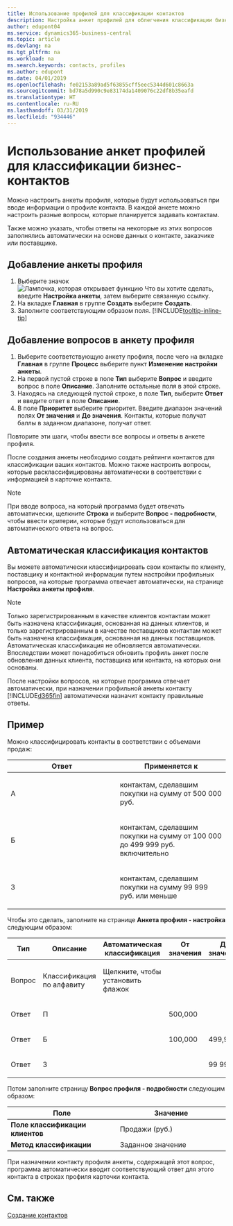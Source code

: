 ```yaml
---
title: Использование профилей для классификации контактов
description: Настройка анкет профилей для облегчения классификации бизнес-контактов
author: edupont04
ms.service: dynamics365-business-central
ms.topic: article
ms.devlang: na
ms.tgt_pltfrm: na
ms.workload: na
ms.search.keywords: contacts, profiles
ms.author: edupont
ms.date: 04/01/2019
ms.openlocfilehash: fe02153a89ad5f63855cff5eec5344d601c8663a
ms.sourcegitcommit: bd78a5d990c9e83174da1409076c22df8b35eafd
ms.translationtype: HT
ms.contentlocale: ru-RU
ms.lasthandoff: 03/31/2019
ms.locfileid: "934446"
---
```

# <a name="use-profile-questionnaires-to-classify-business-contacts"></a>Использование анкет профилей для классификации бизнес-контактов
Можно настроить анкеты профиля, которые будут использоваться при вводе информации о профиле контакта. В каждой анкете можно настроить разные вопросы, которые планируется задавать контактам.  

Также можно указать, чтобы ответы на некоторые из этих вопросов заполнялись автоматически на основе данных о контакте, заказчике или поставщике.  

## <a name="to-add-a-profile-questionnaire"></a>Добавление анкеты профиля
1.  Выберите значок ![Лампочка, которая открывает функцию Что вы хотите сделать](media/ui-search/search_small.png "Что вы хотите сделать"), введите **Настройка анкеты**, затем выберите связанную ссылку.  
2.  На вкладке **Главная** в группе **Создать** выберите **Создать**.  
3.  Заполните соответствующим образом поля. [!INCLUDE[tooltip-inline-tip](includes/tooltip-inline-tip_md.md)]  

## <a name="to-add-questions-to-a-profile-questionnaire"></a>Добавление вопросов в анкету профиля
1.  Выберите соответствующую анкету профиля, после чего на вкладке **Главная** в группе **Процесс** выберите пункт **Изменение настройки анкеты**.  
2.  На первой пустой строке в поле **Тип** выберите **Вопрос** и введите вопрос в поле **Описание**. Заполните остальные поля в этой строке.  
3.  Находясь на следующей пустой строке, в поле **Тип**, выберите **Ответ** и введите ответ в поле **Описание**.  
4.  В поле **Приоритет** выберите приоритет. Введите диапазон значений полях **От значения** и **До значения**. Контакты, которые получат баллы в заданном диапазоне, получат ответ.  

Повторите эти шаги, чтобы ввести все вопросы и ответы в анкете профиля.

После создания анкеты необходимо создать рейтинги контактов для классификации ваших контактов. Можно также настроить вопросы, которые расклассифицированы автоматически в соответствии с информацией в карточке контакта.  

> [!NOTE]
> При вводе вопроса, на который программа будет отвечать автоматически, щелкните <STRONG>Строка</STRONG> и выберите <STRONG>Вопрос - подробности</STRONG>, чтобы ввести критерии, которые будут использоваться для автоматического ответа на вопрос.

## <a name="the-automatic-classification-of-contacts"></a>Автоматическая классификация контактов
Вы можете автоматически классифицировать свои контакты по клиенту, поставщику и контактной информации путем настройки профильных вопросов, на которые программа отвечает автоматически, на странице **Настройка анкеты профиля**.  

> [!NOTE]
> Только зарегистрированным в качестве клиентов контактам может быть назначена классификация, основанная на данных клиентов, и только зарегистрированным в качестве поставщиков контактам может быть назначена классификация, основанная на данных поставщиков. Автоматическая классификация не обновляется автоматически. Впоследствии может понадобиться обновить профиль анкет после обновления данных клиента, поставщика или контакта, на которых они основаны.  

После настройки вопросов, на которые программа отвечает автоматически, при назначении профильной анкеты контакту [!INCLUDE[d365fin](includes/d365fin_md.md)] автоматически назначит контакту правильные ответы.  

## <a name="example"></a>Пример
Можно классифицировать контакты в соответствии с объемами продаж:

<table>
<colgroup>
<col style="width: 50%" />
<col style="width: 50%" />
</colgroup>
<thead>
<tr class="header">
<th><strong>Ответ</strong></th>
<th><strong>Применяется к</strong></th>
</tr>
</thead>
<tbody>
<tr class="odd">
<td><p>А</p></td>
<td><p>контактам, сделавшим покупки на сумму от 500 000 руб.</p></td>
</tr>
<tr class="even">
<td><p>Б</p></td>
<td><p>контактам, сделавшим покупки на сумму от 100 000 до 499 999 руб. включительно</p></td>
</tr>
<tr class="odd">
<td><p>З</p></td>
<td><p>контактам, сделавшим покупки на сумму 99 999 руб. или меньше</p></td>
</tr>
</tbody>
</table>

Чтобы это сделать, заполните на странице **Анкета профиля - настройка** следующим образом:


<table>
<colgroup>
<col style="width: 20%" />
<col style="width: 20%" />
<col style="width: 20%" />
<col style="width: 20%" />
<col style="width: 20%" />
</colgroup>
<thead>
<tr class="header">
<th><strong>Тип</strong></th>
<th><strong>Описание</strong></th>
<th><strong>Автоматическая классификация</strong></th>
<th><strong>От значения</strong></th>
<th><strong>До значения</strong></th>
</tr>
</thead>
<tbody>
<tr class="odd">
<td><p>Вопрос</p></td>
<td><p>Классификация по алфавиту</p></td>
<td><p>Щелкните, чтобы установить флажок</p></td>
<td><p> </p></td>
<td><p> </p></td>
</tr>
<tr class="even">
<td><p>Ответ</p></td>
<td><p>П</p></td>
<td><p> </p></td>
<td><p>500,000</p></td>
<td><p> </p></td>
</tr>
<tr class="odd">
<td><p>Ответ</p></td>
<td><p>Б</p></td>
<td><p> </p></td>
<td><p>100,000</p></td>
<td><p>499,999</p></td>
</tr>
<tr class="even">
<td><p>Ответ</p></td>
<td><p>З</p></td>
<td><p> </p></td>
<td><p> </p></td>
<td><p>99 999</p></td>
</tr>
</tbody>
</table>

Потом заполните страницу **Вопрос профиля - подробности** следующим образом:
<table>
<colgroup>
<col style="width: 50%" />
<col style="width: 50%" />
</colgroup>
<thead>
<tr class="header">
<th><strong>Поле</strong></th>
<th><strong>Значение</strong></th>
</tr>
</thead>
<tbody>
<tr>
<td><strong>Поле классификации клиентов</strong></td>
<td><emphasis>Продажи (руб.)</emphasis></td>
</tr>
<tr>
<td><strong>Метод классификации</strong></td>
<td><emphasis>Заданное значение</emphasis></td>
</tr>
</tbody>
</table>

При назначении контакту профиля анкеты, содержащей этот вопрос, программа автоматически вводит соответствующий ответ для этого контакта в строках профиля карточки контакта.

## <a name="see-also"></a>См. также
[Создание контактов](marketing-create-contact-companies.md)  

